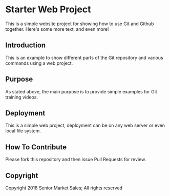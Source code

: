 # Starter Web Project
This is a simple website project for showing how to use Git and Github together. Here's some more text, and even more!
## Introduction
This is an example to show different parts of the Git repository and various commands using a web project.
## Purpose
As stated above, the main purpose is to provide simple examples for Git training videos.
## Deployment
This is a simple web project, deployment can be on any web server or even local file system.
## How To Contribute
Please fork this repository and then issue Pull Requests for review.
## Copyright
Copyright 2018 Senior Market Sales; All rights reserved